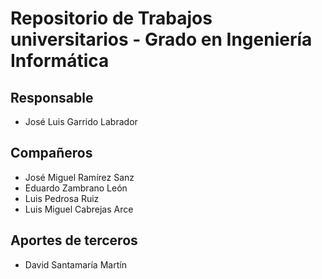 Repositorio de Trabajos universitarios - Grado en Ingeniería Informática
=
Responsable
-
* José Luis Garrido Labrador

Compañeros
-
* José Miguel Ramírez Sanz
* Eduardo Zambrano León
* Luis Pedrosa Ruiz
* Luis Miguel Cabrejas Arce

Aportes de terceros
-
* David Santamaría Martín
